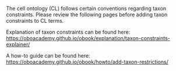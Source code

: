 The cell ontology (CL) follows certain conventions regarding taxon constraints. 
Please review the following pages before adding taxon constraints to CL terms. 

Explanation of taxon constraints can be found here:
https://oboacademy.github.io/obook/explanation/taxon-constraints-explainer/ 

A how-to guide can be found here:
https://oboacademy.github.io/obook/howto/add-taxon-restrictions/